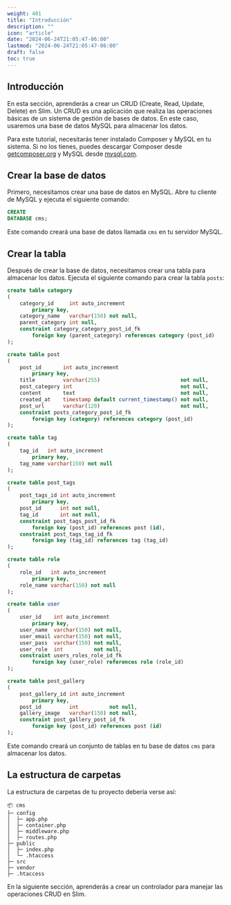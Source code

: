 ```yaml
---
weight: 401
title: "Introducción"
description: ""
icon: "article"
date: "2024-06-24T21:05:47-06:00"
lastmod: "2024-06-24T21:05:47-06:00"
draft: false
toc: true
---
```


## Introducción

En esta sección, aprenderás a crear un CRUD (Create, Read, Update, Delete) en Slim. Un CRUD es una aplicación que
realiza las operaciones básicas de un sistema de gestión de bases de datos. En este caso, usaremos una base de datos
MySQL para almacenar los datos.

Para este tutorial, necesitarás tener instalado Composer y MySQL en tu sistema. Si no los tienes, puedes descargar
Composer desde [getcomposer.org](https://getcomposer.org/) y MySQL desde [mysql.com](https://www.mysql.com/).

## Crear la base de datos

Primero, necesitamos crear una base de datos en MySQL. Abre tu cliente de MySQL y ejecuta el siguiente comando:

```sql
CREATE
DATABASE cms;
```

Este comando creará una base de datos llamada `cms` en tu servidor MySQL.

## Crear la tabla

Después de crear la base de datos, necesitamos crear una tabla para almacenar los datos. Ejecuta el siguiente comando
para crear la tabla `posts`:

```sql
create table category
(
    category_id     int auto_increment
        primary key,
    category_name   varchar(150) not null,
    parent_category int null,
    constraint category_category_post_id_fk
        foreign key (parent_category) references category (post_id)
);

create table post
(
    post_id       int auto_increment
        primary key,
    title         varchar(255)                          not null,
    post_category int                                   not null,
    content       text                                  not null,
    created_at    timestamp default current_timestamp() not null,
    post_url      varchar(120)                          not null,
    constraint posts_category_post_id_fk
        foreign key (category) references category (post_id)
);

create table tag
(
    tag_id   int auto_increment
        primary key,
    tag_name varchar(150) not null
);

create table post_tags
(
    post_tags_id int auto_increment
        primary key,
    post_id      int not null,
    tag_id       int not null,
    constraint post_tags_post_id_fk
        foreign key (post_id) references post (id),
    constraint post_tags_tag_id_fk
        foreign key (tag_id) references tag (tag_id)
);

create table role
(
    role_id   int auto_increment
        primary key,
    role_name varchar(150) not null
);

create table user
(
    user_id    int auto_increment
        primary key,
    user_name  varchar(150) not null,
    user_email varchar(150) not null,
    user_pass  varchar(150) not null,
    user_role  int          not null,
    constraint users_roles_role_id_fk
        foreign key (user_role) references role (role_id)
);

create table post_gallery
(
    post_gallery_id int auto_increment
        primary key,
    post_id         int          not null,
    gallery_image   varchar(150) not null,
    constraint post_gallery_post_id_fk
        foreign key (post_id) references post (id)
);
```

Este comando creará un conjunto de tablas en tu base de datos `cms` para almacenar los datos.

## La estructura de carpetas

La estructura de carpetas de tu proyecto debería verse así:

```
📦 cms
├─ config
│  ├─ app.php
│  ├─ container.php
│  ├─ middleware.php
│  ├─ routes.php
├─ public
│  ├─ index.php
│  └─ .htaccess
├─ src
├─ vendor
├─ .htaccess
```

En la siguiente sección, aprenderás a crear un controlador para manejar las operaciones CRUD en Slim.